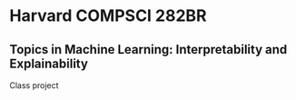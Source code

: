 # Harvard COMPSCI 282BR
## Topics in Machine Learning: Interpretability and Explainability

Class project
